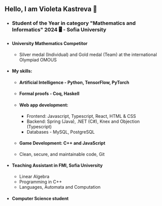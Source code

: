 ## Hello, I am Violeta Kastreva 👋

* ### Student of the Year in category "Mathematics and Informatics" 2024 🖥️ - Sofia University 

* #### University Mathematics Competitor
  * Silver medal (Individual) and Gold medal (Team) at the international Olympiad OMOUS

* #### My skills:
    * ####  Artificial Intelligence - Python, TensorFlow, PyTorch
      
    * ####  Formal proofs - Coq, Haskell
      
    * #### Web app development: 

       *  Frontend: Javascript, Typescript, React, HTML & CSS
       *  Backend: Spring (Java), .NET (C#), Knex and Objection (Typescript)
       *  Databases - MySQL, PostgreSQL
      
    * #### Game Development: C++ and JavaScript
  
    *  Clean, secure, and maintainable code, Git


* #### Teaching Assistant in FMI, Sofia University
    * Linear Algebra
    * Programming in C++
    * Languages, Automata and Computation


* #### Computer Science student




